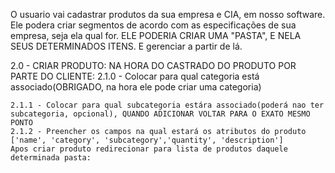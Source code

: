 O usuario vai cadastrar produtos da sua empresa e CIA, em nosso software.
    Ele podera criar segmentos de acordo com as especificações de sua empresa, seja ela qual for.
    ELE PODERIA CRIAR UMA "PASTA", E NELA SEUS DETERMINADOS ITENS. E gerenciar a partir de lá.


    
2.0 - CRIAR PRODUTO:
    NA HORA DO CASTRADO DO PRODUTO POR PARTE DO CLIENTE:
    2.1.0 - Colocar para qual categoria está associado(OBRIGADO, na hora ele pode criar uma categoria)
            
    2.1.1 - Colocar para qual subcategoria estára associado(poderá nao ter subcategoria, opcional), QUANDO ADICIONAR VOLTAR PARA O EXATO MESMO PONTO
    2.1.2 - Preencher os campos na qual estará os atributos do produto ['name', 'category', 'subcategory','quantity', 'description'] 
    Apos criar produto redirecionar para lista de produtos daquele determinada pasta:
    
 





